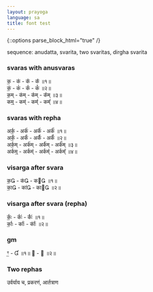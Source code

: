 ```yaml
---
layout: prayoga
language: sa
title: font test
---
```

{::options parse_block_html="true" /}

sequence: anudatta, svarita, two svaritas, dirgha svarita

### svaras with anusvaras

क॒ - क॑ - क॑॑ - क᳚ ॥१॥  
कं॒ - कं॑ - कं॑॑ - कं᳚ ॥२॥  
क॒म् - क॑म् - क॑॑म् - क᳚म् ॥३॥   
कम्॒ - कम्॑ - कम्॑॑ - कम्᳚ ॥४॥

### svaras with repha

अर्क॒ - अर्क॑ - अर्क॑॑ - अर्क᳚ ॥१॥  
अर्कं॒ - अर्कं॑ - अर्कं॑॑ - अर्कं᳚ ॥२॥  
अर्क॒म् - अर्क॑म् - अर्क॑॑म् - अर्क᳚म् ॥३॥  
अर्कम्॒ - अर्कम्॑ - अर्कम्॑॑ - अर्कम्᳚ ॥४॥

### visarga after svara

क॒ - क॑ - क ॥१॥  
का॒ - का॑ - का ॥२॥

### visarga after svara (repha)

र्कः॒ - र्कः॑ - र्कः॑॑ ॥१॥  
र्काः॒ - र्काः॑ - र्काः॑॑ ॥२॥

### gm

ꣳ॒ -  ॥१॥
 -  ॥२॥

### Two rephas

उर्वर्याय च, प्रकरणं, आर्तत्राण 
